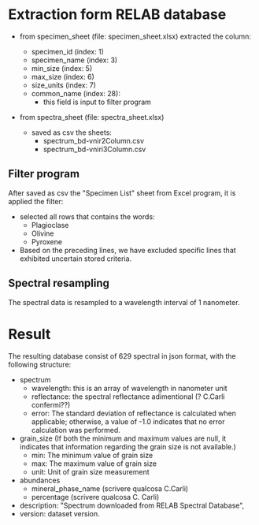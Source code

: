 # Extraction form RELAB database
- from specimen_sheet (file: specimen_sheet.xlsx) extracted the column:
  - specimen_id (index: 1)
  - specimen_name (index: 3)
  - min_size (index: 5)
  - max_size (index: 6)
  - size_units (index: 7)
  - common_name (index: 28):
    - this field is input to filter program 
    
- from spectra_sheet (file: spectra_sheet.xlsx)
  - saved as csv the sheets:
    - spectrum_bd-vnir2Column.csv
    - spectrum_bd-vniri3Column.csv

## Filter program
After saved as csv the "Specimen List" sheet from Excel program, it is applied the filter:
- selected all rows that contains the words:
  - Plagioclase
  - Olivine
  - Pyroxene
- Based on the preceding lines, we have excluded specific lines that exhibited uncertain stored criteria.

## Spectral resampling
The spectral data is resampled to a wavelength interval of 1 nanometer. 

# Result
The resulting database consist of 629 spectral in json format, with the following structure:
- spectrum
  - wavelength: this is an array of wavelength in nanometer unit
  - reflectance: the spectral reflectance adimentional (? C.Carli confermi??)
  - error: The standard deviation of reflectance is calculated when applicable; otherwise, a value of -1.0 indicates that no error calculation was performed.
- grain_size (If both the minimum and maximum values are null, it indicates that information regarding the grain size is not available.)
  - min: The minimum value of grain size
  - max: The maximum value of grain size
  - unit: Unit of grain size measurement 
- abundances
  - mineral_phase_name (scrivere qualcosa C.Carli)
  - percentage (scrivere qualcosa C. Carli)
- description: "Spectrum downloaded from RELAB Spectral Database",
- version: dataset version.
